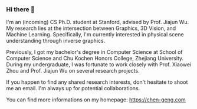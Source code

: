 ### Hi there 👋

I'm an (incoming) CS Ph.D. student at Stanford, advised by Prof. Jiajun Wu. My research lies at the intersection between Graphics, 3D Vision, and Machine Learning. Specifically, I'm currently interested in physical scene understanding through inverse graphics.

Previously, I got my bachelor's degree in Computer Science at School of Computer Science and Chu Kochen Honors College, Zhejiang University. During my undergraduate, I was fortunate to work closely with Prof. Xiaowei Zhou and Prof. Jiajun Wu on several research projects.

If you happen to find any shared research interests, don't hesitate to shoot me an email. I'm always up for potential collaborations.

You can find more informations on my homepage: https://chen-geng.com

<!--
[![Anurag's github stats](https://github-readme-stats.vercel.app/api?username=MrMorning)](https://github.com/anuraghazra/github-readme-stats)
[![Top Langs](https://github-readme-stats.vercel.app/api/top-langs/?username=MrMorning)](https://github.com/anuraghazra/github-readme-stats)
-->

<!--
**MrMorning/MrMorning** is a ✨ _special_ ✨ repository because its `README.md` (this file) appears on your GitHub profile.

Here are some ideas to get you started:

- 🔭 I’m currently working on ...
- 🌱 I’m currently learning ...
- 👯 I’m looking to collaborate on ...
- 🤔 I’m looking for help with ...
- 💬 Ask me about ...
- 📫 How to reach me: ...
- 😄 Pronouns: ...
- ⚡ Fun fact: ...
-->
